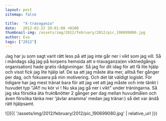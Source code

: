 ```yaml
---
layout: post
sitemap: false

title:  "X-travaganza"
date:   2012-02-22 20:01:08 +0100
thumbnail-img: /assets/img/2012/february/2012/pic_190699080.jpg
author: Eva
tags: ["2012"]
---
```


Jag har ju som sagt varit rätt less på att jag inte går ner i vikt som jag vill. Så i måndags såg jag på korpens hemsida att x-travaganza(en viktnedgångs organisation) hade gratis rådgivningar. Så jag for dit idag för att få lite hjälp och visst fick jag lite hjälp iaf. De sa att jag måste äta mer, alltså fler gånger per dag, och fokusera på min motivering. Och det lät väldigt logiskt. För tidigare har jag mest tränat bara för att jag vet att jag måste och inte tänkt i huvudet typ "JA!! nu kör vi ! Nu ska jag gå ner i vikt" under träningarna. Så jag ska försöka äta frukt&nötter 2 gånger per dag mellan huvudmålen och även försöka tänka mer 'jävlar anamma' medan jag tränar:) så det var ändå rätt hjälpsamt.

![]({{ '/assets/img/2012/february/2012/pic_190699080.jpg'  | relative_url }})

